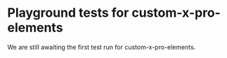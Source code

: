 # Playground tests for custom-x-pro-elements
We are still awaiting the first test run for custom-x-pro-elements.
